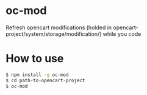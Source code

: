 # oc-mod
Refresh opencart modifications (holded in opencart-project/system/storage/modification/) while you code
 
# How to use
 
 
```sh
$ npm install -g oc-mod
$ cd path-to-opencart-project
$ oc-mod
```

